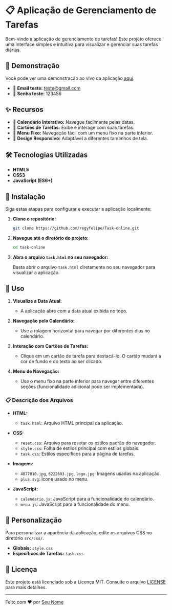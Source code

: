 # 📋 Aplicação de Gerenciamento de Tarefas

Bem-vindo à aplicação de gerenciamento de tarefas! Este projeto oferece uma interface simples e intuitiva para visualizar e gerenciar suas tarefas diárias.

## 🌟 Demonstração

Você pode ver uma demonstração ao vivo da aplicação [aqui]([https://task-online.vercel.app/](https://task-online.onrender.com)).
- 📝 **Email teste:** teste@gmail.com
- 📝 **Senha teste:** 123456




## ✨ Recursos

- 📅 **Calendário Interativo:** Navegue facilmente pelas datas.
- 📝 **Cartões de Tarefas:** Exibe e interage com suas tarefas.
- 📌 **Menu Fixo:** Navegação fácil com um menu fixo na parte inferior.
- 📱 **Design Responsivo:** Adaptável a diferentes tamanhos de tela.

## 🛠️ Tecnologias Utilizadas

- **HTML5**
- **CSS3**
- **JavaScript (ES6+)**

## 🚀 Instalação

Siga estas etapas para configurar e executar a aplicação localmente:

1. **Clone o repositório:**

    ```sh
    git clone https://github.com/regyfelipe/Task-online.git
    ```

2. **Navegue até o diretório do projeto:**

    ```sh
    cd task-online
    ```

3. **Abra o arquivo `task.html` no seu navegador:**

    Basta abrir o arquivo `task.html` diretamente no seu navegador para visualizar a aplicação.

## 📖 Uso

1. **Visualize a Data Atual:**
   - A aplicação abre com a data atual exibida no topo.

2. **Navegação pelo Calendário:**
   - Use a rolagem horizontal para navegar por diferentes dias no calendário.

3. **Interação com Cartões de Tarefas:**
   - Clique em um cartão de tarefa para destacá-lo. O cartão mudará a cor de fundo e do texto ao ser clicado.

4. **Menu de Navegação:**
   - Use o menu fixo na parte inferior para navegar entre diferentes seções (funcionalidade adicional pode ser implementada).


### 📋 Descrição dos Arquivos

- **HTML:**
  - `task.html`: Arquivo HTML principal da aplicação.

- **CSS:**
  - `reset.css`: Arquivo para resetar os estilos padrão do navegador.
  - `style.css`: Folha de estilos principal com estilos globais.
  - `task.css`: Estilos específicos para a página de tarefas.

- **Imagens:**
  - `4877010.jpg`, `6222603.jpg`, `logo.jpg`: Imagens usadas na aplicação.
  - `plus.svg`: Ícone usado no menu.

- **JavaScript:**
  - `calendario.js`: JavaScript para a funcionalidade do calendário.
  - `menu.js`: JavaScript para a funcionalidade do menu.

## 🎨 Personalização

Para personalizar a aparência da aplicação, edite os arquivos CSS no diretório `src/css/`. 

- **Globais:** `style.css`
- **Específicos de Tarefas:** `task.css`

## 📜 Licença

Este projeto está licenciado sob a Licença MIT. Consulte o arquivo [LICENSE](LICENSE) para mais detalhes.

---

Feito com ❤️ por [Seu Nome](https://instagram.com/fep.ink)

